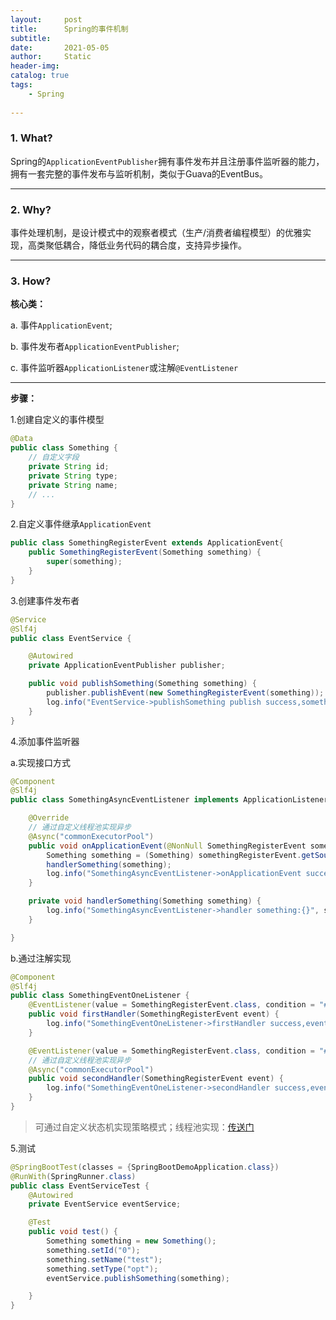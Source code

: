 ```yaml
---
layout:     post
title:      Spring的事件机制
subtitle:   
date:       2021-05-05
author:     Static
header-img: 
catalog: true
tags:
    - Spring
    
---
```


### 1. What?

Spring的`ApplicationEventPublisher`拥有事件发布并且注册事件监听器的能力，拥有一套完整的事件发布与监听机制，类似于Guava的EventBus。

---

### 2. Why?

事件处理机制，是设计模式中的观察者模式（生产/消费者编程模型）的优雅实现，高类聚低耦合，降低业务代码的耦合度，支持异步操作。

---

### 3. How?

**核心类：**

a. 事件`ApplicationEvent`; 

b. 事件发布者`ApplicationEventPublisher`; 

c. 事件监听器`ApplicationListener`或注解`@EventListener`

---

**步骤：**

1.创建自定义的事件模型

```java
@Data
public class Something {
    // 自定义字段
    private String id;
    private String type;
    private String name;
    // ...
}
```

2.自定义事件继承`ApplicationEvent`

```java
public class SomethingRegisterEvent extends ApplicationEvent{
    public SomethingRegisterEvent(Something something) {
        super(something);
    }
}
```

3.创建事件发布者

```java
@Service
@Slf4j
public class EventService {

    @Autowired
    private ApplicationEventPublisher publisher;

    public void publishSomething(Something something) {
        publisher.publishEvent(new SomethingRegisterEvent(something));
        log.info("EventService->publishSomething publish success,something:{}", something);
    }
}
```

4.添加事件监听器

a.实现接口方式

```java
@Component
@Slf4j
public class SomethingAsyncEventListener implements ApplicationListener<SomethingRegisterEvent> {

    @Override
    // 通过自定义线程池实现异步
    @Async("commonExecutorPool")
    public void onApplicationEvent(@NonNull SomethingRegisterEvent somethingRegisterEvent) {
        Something something = (Something) somethingRegisterEvent.getSource();
        handlerSomething(something);
        log.info("SomethingAsyncEventListener->onApplicationEvent success");
    }

    private void handlerSomething(Something something) {
        log.info("SomethingAsyncEventListener->handler something:{}", something);
    }

}
```

b.通过注解实现

```java
@Component
@Slf4j
public class SomethingEventOneListener {
    @EventListener(value = SomethingRegisterEvent.class, condition = "#event.source.type=='opt'")
    public void firstHandler(SomethingRegisterEvent event) {
        log.info("SomethingEventOneListener->firstHandler success,event:{}", event);
    }

    @EventListener(value = SomethingRegisterEvent.class, condition = "#event.source.type=='opt'")
    // 通过自定义线程池实现异步
    @Async("commonExecutorPool")
    public void secondHandler(SomethingRegisterEvent event) {
        log.info("SomethingEventOneListener->secondHandler success,event:{}", event);
    }
}
```
> 可通过自定义状态机实现策略模式；线程池实现：[传送门](http://whvixd.com/2021/04/25/MDC/)

5.测试

```java
@SpringBootTest(classes = {SpringBootDemoApplication.class})
@RunWith(SpringRunner.class)
public class EventServiceTest {
    @Autowired
    private EventService eventService;

    @Test
    public void test() {
        Something something = new Something();
        something.setId("0");
        something.setName("test");
        something.setType("opt");
        eventService.publishSomething(something);

    }
}
```